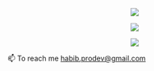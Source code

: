 <p align="center">
  <img src="https://github-readme-streak-stats-pi-inky.vercel.app?user=habibmollah&theme=github-dark-blue&hide_border=true"/>
</p>
<p align="center">
  <img src="https://github-readme-stats-xbwy.vercel.app/api/top-langs/?username=habibmollah&layout=compact&exclude_repo=c,github-readme-streak-stats,github-readme-stats&theme=github_dark&hide_border=true&card_width=500"/>
</p>
<p align="center">
  <img src="https://leetcard.jacoblin.cool/HabibMollah?theme=dark&ext=activity&cache=86400"/>
</p>

📫 To reach me [habib.prodev@gmail.com](mailto:habib.prodev@gmail.com)

